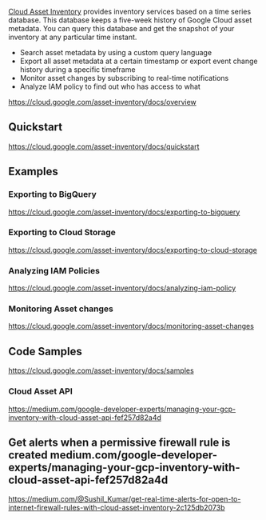 
[Cloud Asset Inventory](  https://cloud.google.com/asset-inventory/docs  ) provides inventory services based on a time series database. This database keeps a five-week history of Google Cloud asset metadata. You can query this database and get the snapshot of your inventory at any particular time instant.

- Search asset metadata by using a custom query language
- Export all asset metadata at a certain timestamp or export event change history during a specific timeframe
- Monitor asset changes by subscribing to real-time notifications
- Analyze IAM policy to find out who has access to what

https://cloud.google.com/asset-inventory/docs/overview

## Quickstart

https://cloud.google.com/asset-inventory/docs/quickstart

## Examples

### Exporting to BigQuery

https://cloud.google.com/asset-inventory/docs/exporting-to-bigquery

### Exporting to Cloud Storage

https://cloud.google.com/asset-inventory/docs/exporting-to-cloud-storage

### Analyzing IAM Policies

https://cloud.google.com/asset-inventory/docs/analyzing-iam-policy


### Monitoring Asset changes

https://cloud.google.com/asset-inventory/docs/monitoring-asset-changes

## Code Samples

https://cloud.google.com/asset-inventory/docs/samples

### Cloud Asset API
https://medium.com/google-developer-experts/managing-your-gcp-inventory-with-cloud-asset-api-fef257d82a4d


## Get alerts when a permissive firewall rule  is created medium.com/google-developer-experts/managing-your-gcp-inventory-with-cloud-asset-api-fef257d82a4d

https://medium.com/@Sushil_Kumar/get-real-time-alerts-for-open-to-internet-firewall-rules-with-cloud-asset-inventory-2c125db2073b

